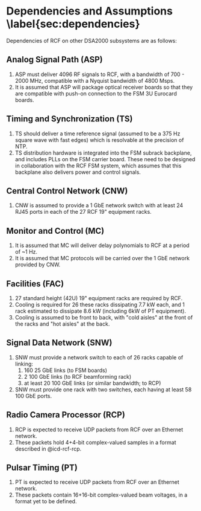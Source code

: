 
# Dependencies and Assumptions \label{sec:dependencies}

Dependencies of RCF on other DSA2000 subsystems are as follows:

## Analog Signal Path (ASP)

1. ASP must deliver 4096 RF signals to RCF, with a bandwidth of 700 - 2000 MHz, compatible with a Nyquist bandwidth of 4800 Msps.
2. It is assumed that ASP will package optical receiver boards so that they are compatible with push-on connection to the FSM 3U Eurocard boards.

## Timing and Synchronization (TS)

1. TS should deliver a time reference signal (assumed to be a 375 Hz square wave with fast edges) which is resolvable at the precision of NTP.
2. TS distribution hardware is integrated into the FSM subrack backplane, and includes PLLs on the FSM carrier board. These need to be designed in collaboration with the RCF FSM system, which assumes that this backplane also delivers power and control signals.

## Central Control Network (CNW)

1. CNW is assumed to provide a 1 GbE network switch with at least 24 RJ45 ports in each of the 27 RCF 19" equipment racks.

## Monitor and Control (MC)

1. It is assumed that MC will deliver delay polynomials to RCF at a period of ~1 Hz.
2. It is assumed that MC protocols will be carried over the 1 GbE network provided by CNW.

## Facilities (FAC)

1. 27 standard height (42U) 19" equipment racks are required by RCF.
2. Cooling is required for 26 these racks dissipating 7.7 kW each, and 1 rack estimated to dissipate 8.6 kW (including 6kW of PT equipment).
3. Cooling is assumed to be front to back, with "cold aisles" at the front of the racks and "hot aisles" at the back.

## Signal Data Network (SNW)

1. SNW must provide a network switch to each of 26 racks capable of linking:
    1. 160 25 GbE links (to FSM boards)
    2. 2 100 GbE links (to RCF beamforming rack)
    2. at least 20 100 GbE links (or similar bandwidth; to RCP)
2. SNW must provide one rack with two switches, each having at least 58 100 GbE ports.

## Radio Camera Processor (RCP)

1. RCP is expected to receive UDP packets from RCF over an Ethernet network.
2. These packets hold 4+4-bit complex-valued samples in a format described in @icd-rcf-rcp.

## Pulsar Timing (PT)

1. PT is expected to receive UDP packets from RCF over an Ethernet network.
2. These packets contain 16+16-bit complex-valued beam voltages, in a format yet to be defined.
